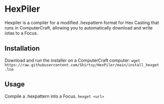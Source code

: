 # HexPiler
Hexpiler is a compiler for a modified .hexpattern format for Hex Casting that runs in ComputerCraft, allowing you to automatically download and write iotas to a Focus.

## Installation
Download and run the installer on a ComputerCraft computer:
```wget https://raw.githubusercontent.com/Shirtsy/HexPiler/main/install_hexget.lua```

## Usage
Compile a .hexpattern into a Focus.
```hexget <url>```
